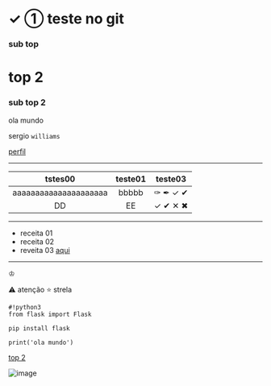 # &#10003; &#10112; teste no git
### sub top
# top 2
### sub top 2

ola mundo

sergio `williams`

[perfil][perfil]


[perfil]: https://github.com/wll8090/

---

tstes00|teste01|teste03
:-:|:-:|:-:
aaaaaaaaaaaaaaaaaaaaa|bbbbb|&#10001; &#10002; &#10003; &#10004;
DD|EE| &#10003; &#10004; &#10005; &#10006;


---

- receita 01
- receita 02
- reveita 03 [aqui][perfil]
---

&#9812;

:warning:  atenção
:star: strela


```shell
#!python3 
from flask import Flask
```

```bash
pip install flask
```
```python3
print('ola mundo')
```
[top 2][top2]

![image][img_git]


[img_git]: https://blog.geekhunter.com.br/wp-content/uploads/2020/08/comandos-git.png
[top2]: #top-2

